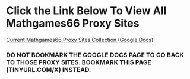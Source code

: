 # Click the Link Below To View All Mathgames66 Proxy Sites
[Current Mathgames66 Proxy Sites Collection (Google Docs)](https://docs.google.com/document/d/1Lb69MYpQo2AMXuaEIA3891mchR_pnwQiktrEYTFHTOQ/edit?usp=sharing)
### DO NOT BOOKMARK THE GOOGLE DOCS PAGE TO GO BACK TO THOSE PROXY SITES. BOOKMARK THIS PAGE (TINYURL.COM/X) INSTEAD.
